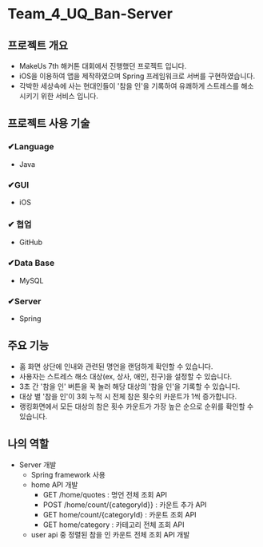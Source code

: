 # Team_4_UQ_Ban-Server

## 프로젝트 개요

- MakeUs 7th 해커톤 대회에서 진행했던 프로젝트 입니다.
- iOS을 이용하여 앱을 제작하였으며 Spring 프레임워크로 서버를 구현하였습니다.
- 각박한 세상속에 사는 현대인들이 '참을 인'을 기록하여 유쾌하게 스트레스를 해소시키기 위한 서비스 입니다.

## 프로젝트 사용 기술

### ✔Language

- Java

### ✔GUI

- iOS

### ✔ 협업

- GitHub

### ✔Data Base

- MySQL

### ✔Server

- Spring

## 주요 기능

- 홈 화면 상단에 인내와 관련된 명언을 랜덤하게 확인할 수 있습니다.
- 사용자는 스트레스 해소 대상(ex, 상사, 애인, 친구)을 설정할 수 있습니다.
- 3초 간 '참을 인' 버튼을 꾹 눌러 해당 대상의 '참을 인'을 기록할 수 있습니다.
- 대상 별 '참을 인'이 3회 누적 시 전체 참은 횟수의 카운트가 1씩 증가합니다.
- 랭킹화면에서 모든 대상의 참은 횟수 카운트가 가장 높은 순으로 순위를 확인할 수 있습니다.

## 나의 역할

- Server 개발
    - Spring framework 사용
    - home API 개발
        - GET /home/quotes : 명언 전체 조회 API
        - POST /home/count/{categoryId}} : 카운트 추가 API
        - GET home/count/{categoryId} : 카운트 조회 API
        - GET home/category : 카테고리 전체 조회 API
    - user api 중 정렬된 참을 인 카운트 전체 조회 API 개발
